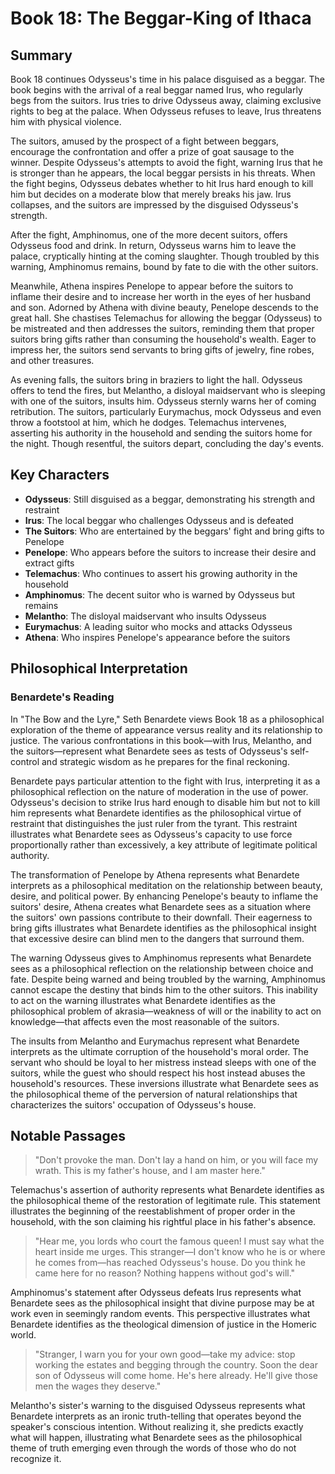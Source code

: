 # Book 18: The Beggar-King of Ithaca

## Summary

Book 18 continues Odysseus's time in his palace disguised as a beggar. The book begins with the arrival of a real beggar named Irus, who regularly begs from the suitors. Irus tries to drive Odysseus away, claiming exclusive rights to beg at the palace. When Odysseus refuses to leave, Irus threatens him with physical violence.

The suitors, amused by the prospect of a fight between beggars, encourage the confrontation and offer a prize of goat sausage to the winner. Despite Odysseus's attempts to avoid the fight, warning Irus that he is stronger than he appears, the local beggar persists in his threats. When the fight begins, Odysseus debates whether to hit Irus hard enough to kill him but decides on a moderate blow that merely breaks his jaw. Irus collapses, and the suitors are impressed by the disguised Odysseus's strength.

After the fight, Amphinomus, one of the more decent suitors, offers Odysseus food and drink. In return, Odysseus warns him to leave the palace, cryptically hinting at the coming slaughter. Though troubled by this warning, Amphinomus remains, bound by fate to die with the other suitors.

Meanwhile, Athena inspires Penelope to appear before the suitors to inflame their desire and to increase her worth in the eyes of her husband and son. Adorned by Athena with divine beauty, Penelope descends to the great hall. She chastises Telemachus for allowing the beggar (Odysseus) to be mistreated and then addresses the suitors, reminding them that proper suitors bring gifts rather than consuming the household's wealth. Eager to impress her, the suitors send servants to bring gifts of jewelry, fine robes, and other treasures.

As evening falls, the suitors bring in braziers to light the hall. Odysseus offers to tend the fires, but Melantho, a disloyal maidservant who is sleeping with one of the suitors, insults him. Odysseus sternly warns her of coming retribution. The suitors, particularly Eurymachus, mock Odysseus and even throw a footstool at him, which he dodges. Telemachus intervenes, asserting his authority in the household and sending the suitors home for the night. Though resentful, the suitors depart, concluding the day's events.

## Key Characters

- **Odysseus**: Still disguised as a beggar, demonstrating his strength and restraint
- **Irus**: The local beggar who challenges Odysseus and is defeated
- **The Suitors**: Who are entertained by the beggars' fight and bring gifts to Penelope
- **Penelope**: Who appears before the suitors to increase their desire and extract gifts
- **Telemachus**: Who continues to assert his growing authority in the household
- **Amphinomus**: The decent suitor who is warned by Odysseus but remains
- **Melantho**: The disloyal maidservant who insults Odysseus
- **Eurymachus**: A leading suitor who mocks and attacks Odysseus
- **Athena**: Who inspires Penelope's appearance before the suitors

## Philosophical Interpretation

### Benardete's Reading

In "The Bow and the Lyre," Seth Benardete views Book 18 as a philosophical exploration of the theme of appearance versus reality and its relationship to justice. The various confrontations in this book—with Irus, Melantho, and the suitors—represent what Benardete sees as tests of Odysseus's self-control and strategic wisdom as he prepares for the final reckoning.

Benardete pays particular attention to the fight with Irus, interpreting it as a philosophical reflection on the nature of moderation in the use of power. Odysseus's decision to strike Irus hard enough to disable him but not to kill him represents what Benardete identifies as the philosophical virtue of restraint that distinguishes the just ruler from the tyrant. This restraint illustrates what Benardete sees as Odysseus's capacity to use force proportionally rather than excessively, a key attribute of legitimate political authority.

The transformation of Penelope by Athena represents what Benardete interprets as a philosophical meditation on the relationship between beauty, desire, and political power. By enhancing Penelope's beauty to inflame the suitors' desire, Athena creates what Benardete sees as a situation where the suitors' own passions contribute to their downfall. Their eagerness to bring gifts illustrates what Benardete identifies as the philosophical insight that excessive desire can blind men to the dangers that surround them.

The warning Odysseus gives to Amphinomus represents what Benardete sees as a philosophical reflection on the relationship between choice and fate. Despite being warned and being troubled by the warning, Amphinomus cannot escape the destiny that binds him to the other suitors. This inability to act on the warning illustrates what Benardete identifies as the philosophical problem of akrasia—weakness of will or the inability to act on knowledge—that affects even the most reasonable of the suitors.

The insults from Melantho and Eurymachus represent what Benardete interprets as the ultimate corruption of the household's moral order. The servant who should be loyal to her mistress instead sleeps with one of the suitors, while the guest who should respect his host instead abuses the household's resources. These inversions illustrate what Benardete sees as the philosophical theme of the perversion of natural relationships that characterizes the suitors' occupation of Odysseus's house.

## Notable Passages

> "Don't provoke the man. Don't lay a hand on him, or you will face my wrath. This is my father's house, and I am master here."

Telemachus's assertion of authority represents what Benardete identifies as the philosophical theme of the restoration of legitimate rule. This statement illustrates the beginning of the reestablishment of proper order in the household, with the son claiming his rightful place in his father's absence.

> "Hear me, you lords who court the famous queen! I must say what the heart inside me urges. This stranger—I don't know who he is or where he comes from—has reached Odysseus's house. Do you think he came here for no reason? Nothing happens without god's will."

Amphinomus's statement after Odysseus defeats Irus represents what Benardete sees as the philosophical insight that divine purpose may be at work even in seemingly random events. This perspective illustrates what Benardete identifies as the theological dimension of justice in the Homeric world.

> "Stranger, I warn you for your own good—take my advice: stop working the estates and begging through the country. Soon the dear son of Odysseus will come home. He's here already. He'll give those men the wages they deserve."

Melantho's sister's warning to the disguised Odysseus represents what Benardete interprets as an ironic truth-telling that operates beyond the speaker's conscious intention. Without realizing it, she predicts exactly what will happen, illustrating what Benardete sees as the philosophical theme of truth emerging even through the words of those who do not recognize it.
